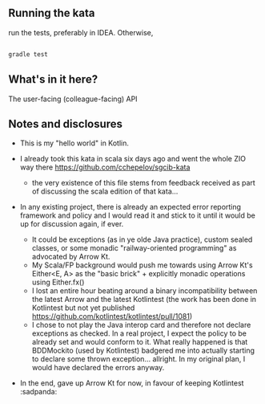 
## Running the kata

run the tests, preferably in IDEA. Otherwise,
```bash

gradle test
``` 

## What's in it here?

The user-facing (colleague-facing) API  


## Notes and disclosures

* This is my "hello world" in Kotlin.

* I already took this kata in scala six days ago and went the whole ZIO 
way there https://github.com/cchepelov/sgcib-kata
    * the very existence of this file stems from feedback received as 
    part of discussing the scala edition of that kata… 
 
* In any existing project, there is already an expected error reporting 
framework and policy and I would read it and stick to it until it would 
be up for discussion again, if ever.
    * It could be exceptions (as in ye olde Java practice), custom 
sealed classes, or some monadic "railway-oriented programming" as advocated
by Arrow Kt. 
    * My Scala/FP background would push me towards using Arrow Kt's 
    Either<E, A> as the "basic brick" + explicitly monadic operations using Either.fx()      
    * I lost an entire hour beating around a binary incompatibility between the 
latest Arrow and the latest Kotlintest (the work has been done in Kotlintest but
not yet published https://github.com/kotlintest/kotlintest/pull/1081)
    * I chose to not play the Java interop card and therefore not declare
    exceptions as checked. In a real project, I expect the policy to be 
    already set and would conform to it.
    What really happened is that BDDMockito (used by Kotlintest) badgered me
    into actually starting to declare some thrown exception… allright. 
    In my original plan, I would have declared the errors anyway.
     

* In the end, gave up Arrow Kt for now, in favour of keeping Kotlintest :sadpanda:

